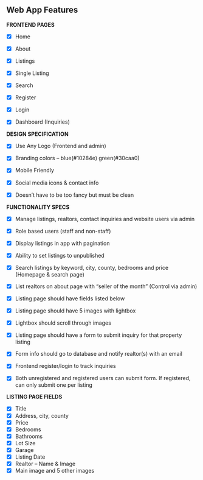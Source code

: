 ## Web App Features
**FRONTEND PAGES**

- [x] 
   Home

- [x]  About
- [x]  Listings
- [x]  Single Listing
- [x]  Search
- [x]  Register
- [x]  Login
- [x]  Dashboard (Inquiries)

**DESIGN SPECIFICATION**

- [x]  Use Any Logo (Frontend and admin)

- [x]  Branding colors – blue(#10284e) green(#30caa0)
- [x]  Mobile Friendly
- [x]  Social media icons & contact info
- [x]  Doesn’t have to be too fancy but must be clean

**FUNCTIONALITY SPECS**

- [x]  Manage listings, realtors, contact inquiries and website users via admin

- [x]  Role based users (staff and non-staff)
- [x]  Display listings in app with pagination
- [x]  Ability to set listings to unpublished
- [x]  Search listings by keyword, city, county, bedrooms and price (Homepage & search page)
- [x]  List realtors on about page with “seller of the month” (Control via admin)
- [x]  Listing page should have fields listed below
- [x]  Listing page should have 5 images with lightbox
- [x]  Lightbox should scroll through images
- [x]  Listing page should have a form to submit inquiry for that property listing
- [x]  Form info should go to database and notify realtor(s) with an email
- [x]  Frontend register/login to track inquiries
- [x]  Both unregistered and registered users can submit form. If registered, can only submit one per listing

**LISTING PAGE FIELDS**

- [x] Title
- [x]  Address, city, county
- [x]  Price
- [x]  Bedrooms
- [x]  Bathrooms
- [x]  Lot Size
- [x]  Garage
- [x]  Listing Date
- [x]  Realtor – Name & Image
- [x] Main image and 5 other images
